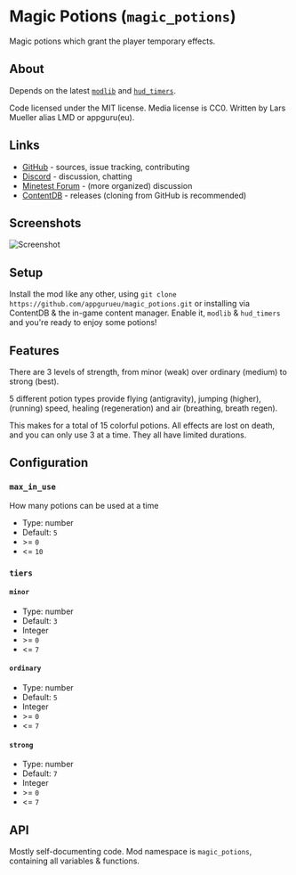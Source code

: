 # Magic Potions (`magic_potions`)

Magic potions which grant the player temporary effects.

## About

Depends on the latest [`modlib`](https://github.com/appgurueu/modlib) and [`hud_timers`](https://github.com/appgurueu/hud_timers).

Code licensed under the MIT license. Media license is CC0. Written by Lars Mueller alias LMD or appguru(eu).

## Links

* [GitHub](https://github.com/appgurueu/magic_potions) - sources, issue tracking, contributing
* [Discord](https://discordapp.com/invite/ysP74by) - discussion, chatting
* [Minetest Forum](https://forum.minetest.net/viewtopic.php?f=9&t=24208) - (more organized) discussion
* [ContentDB](https://content.minetest.net/packages/LMD/magic_potions/) - releases (cloning from GitHub is recommended)

## Screenshots

![Screenshot](screenshot.png)

## Setup

Install the mod like any other, using `git clone https://github.com/appgurueu/magic_potions.git` or installing via ContentDB & the in-game content manager. Enable it, `modlib` & `hud_timers` and you're ready to enjoy some potions!

## Features

There are 3 levels of strength, from minor (weak) over ordinary (medium) to strong (best).

5 different potion types provide flying (antigravity), jumping (higher), (running) speed, healing (regeneration) and air (breathing, breath regen).

This makes for a total of 15 colorful potions. All effects are lost on death, and you can only use 3 at a time. They all have limited durations.

## Configuration

<!--modlib:conf:2-->
### `max_in_use`

How many potions can be used at a time

* Type: number
* Default: `5`
* &gt;= `0`
* &lt;= `10`

### `tiers`

#### `minor`


* Type: number
* Default: `3`
* Integer
* &gt;= `0`
* &lt;= `7`

#### `ordinary`


* Type: number
* Default: `5`
* Integer
* &gt;= `0`
* &lt;= `7`

#### `strong`


* Type: number
* Default: `7`
* Integer
* &gt;= `0`
* &lt;= `7`

<!--modlib:conf-->

## API

Mostly self-documenting code. Mod namespace is `magic_potions`, containing all variables & functions.